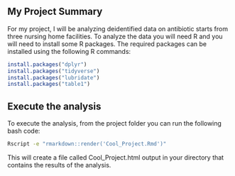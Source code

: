 ## My Project Summary
For my project, I will be analyzing deidentified data on antibiotic starts from three nursing home facilities.
To analyze the data you will need R and you will need to install some R packages. The required packages can be installed using the following R commands: 

```r
install.packages("dplyr") 
install.packages("tidyverse")
install.packages("lubridate")
install.packages("table1")
```

## Execute the analysis
To execute the analysis, from the project folder you can run the following bash code:

``` bash       
Rscript -e "rmarkdown::render('Cool_Project.Rmd')"
```   

This will create a file called Cool_Project.html output in your directory that contains the results of the analysis.
